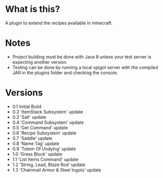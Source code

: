 # What is this?
A plugin to extend the recipes available in minecraft.

# Notes
- Project building must be done with Java 8 unless your test server is expecting another version.
- Testing can be done by running a local spigot server with the compiled JAR in the plugins folder and checking the console.

# Versions
- 0.1 Initial Build
- 0.2 'ItemStack Subsystem' update
- 0.3 'Salt' update
- 0.4 'Command Subsystem' update
- 0.5 'Get Command' update
- 0.6 'Recipe Subsystem' update
- 0.7 'Saddle' update
- 0.8 'Name Tag' update
- 0.9 'Totem Of Undying' update
- 1.0 'Grass Block' update
- 1.1 'List Items Command' update
- 1.2 'String, Lead, Blaze Rod' update
- 1.3 'Chainmail Armor & Steel Ingots' update